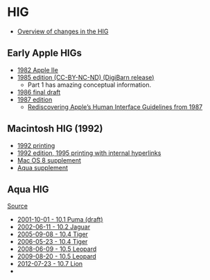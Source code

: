 # HIG

* [Overview of changes in the HIG](https://modelessdesign.com/backdrop/401)

## Early Apple HIGs

* [1982 Apple IIe](http://macintoshgarden.org/sites/macintoshgarden.org/files/manuals/Apple_IIe_Design_Guidelines_1982.pdf)
* [1985 edition (CC-BY-NC-ND) (DigiBarn release)](https://mirrors.apple2.org.za/Apple%20II%20Documentation%20Project/Companies/Apple/Documentation/Apple%20II%20Human%20Interface%20Guidelines%201985.pdf)
  * Part 1 has amazing conceptual information.
* [1986 final draft](http://macintoshgarden.org/sites/macintoshgarden.org/files/manuals/Apple_HIGuidelines_1986.pdf)
* [1987 edition](https://andymatuschak.org/files/papers/Apple%20Human%20Interface%20Guidelines%201987.pdf)
  * [Rediscovering Apple’s Human Interface Guidelines from 1987](https://scribe.nixnet.services/rediscovering-apples-human-interface-guidelines-1987-59731376b39e)

## Macintosh HIG (1992)

* [1992 printing](https://vintageapple.org/inside_r/pdf/Human_Interface_Guidelines_1992.pdf)
* [1992 edition, 1995 printing with internal hyperlinks](https://apps.hci.rwth-aachen.de/borchers-old/cs377a/handouts/HIGuidelines.pdf)
* [Mac OS 8 supplement](http://interface.free.fr/Archives/Apple_HIGOS8_Guidelines.pdf)
* [Aqua supplement](http://interface.free.fr/Archives/AdoptingAquaInterface.pdf)

## Aqua HIG

[Source](https://apple.stackexchange.com/questions/189327/old-versions-of-the-os-x-human-interface-guidelines)

* [2001-10-01 - 10.1 Puma (draft)](https://archive.org/download/AquaHumanInterfaceGuidelines-Preliminary/AquaHIGuidelines%20Preliminary.pdf)
* [2002-06-11 - 10.2 Jaguar](http://interface.free.fr/Archives/AquaHIGuidelines.pdf)
* [2005-09-08 - 10.4 Tiger](http://www.multimedialab.be/doc/tech/doc_osx_hi_guidelines.pdf)
* [2006-05-23 - 10.4 Tiger](https://web.archive.org/web/20060612095317if_/http://developer.apple.com/documentation/UserExperience/Conceptual/OSXHIGuidelines/OSXHIGuidelines.pdf)
* [2008-06-09 - 10.5 Leopard](https://web.archive.org/web/20090117202219if_/http://developer.apple.com/documentation/UserExperience/Conceptual/AppleHIGuidelines/OSXHIGuidelines.pdf)
* [2009-08-20 - 10.5 Leopard](https://web.archive.org/web/20110604173215if_/http://developer.apple.com/library/mac/documentation/UserExperience/Conceptual/AppleHIGuidelines/OSXHIGuidelines.pdf)
* [2012-07-23 - 10.7 Lion](https://web.archive.org/web/20121004065110if_/https://developer.apple.com/library/mac/documentation/UserExperience/Conceptual/AppleHIGuidelines/OSXHIGuidelines.pdf)
* 